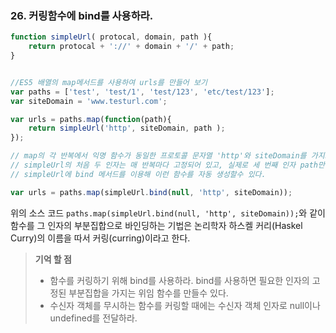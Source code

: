 ### 26. 커링함수에 bind를 사용하라.

```js
function simpleUrl( protocal, domain, path ){
	return protocal + '://' + domain + '/' + path;
}


//ES5 배열의 map메서드를 사용하여 urls를 만들어 보기
var paths = ['test', 'test/1', 'test/123', 'etc/test/123'];
var siteDomain = 'www.testurl.com';

var urls = paths.map(function(path){
	return simpleUrl('http', siteDomain, path );
});

// map의 각 반복에서 익명 함수가 동일한 프로토콜 문자열 'http'와 siteDomain를 가지고 있는 것을 볼수 있다.
// simpleUrl의 처음 두 인자는 매 반복마다 고정되어 있고, 실제로 세 번째 인자 path만 url를 만들때 필요하다.
// simpleUrl에 bind 메서드를 이용해 이런 함수를 자동 생성할수 있다.

var urls = paths.map(simpleUrl.bind(null, 'http', siteDomain));

```

위의 소스 코드 ```paths.map(simpleUrl.bind(null, 'http', siteDomain));```와 같이 
함수를 그 인자의 부분집합으로 바인딩하는 기법은 논리학자 하스켈 커리(Haskel Curry)의 이름을 따서 커링(curring)이라고 한다.

> __기억 할 점__
> * 함수를 커링하기 위해 bind를 사용하라. bind를 사용하면 필요한 인자의 고정된 부분집합을 가지는 위임 함수를 만들수 있다.
> * 수신자 객체를 무시하는 함수를 커링할 때에는 수신자 객체 인자로 null이나 undefined를 전달하라.